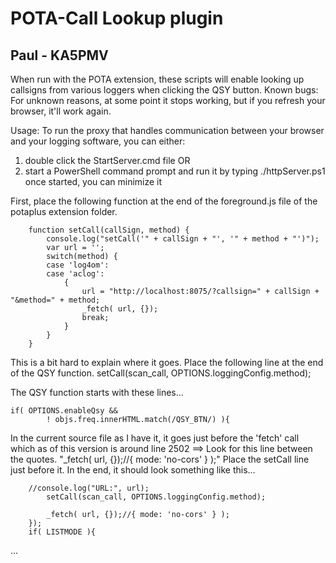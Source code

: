 # POTA-Call Lookup plugin
## Paul - KA5PMV
When run with the POTA extension, these scripts will enable looking up callsigns from various loggers when clicking the QSY button.
Known bugs: For unknown reasons, at some point it stops working, but if you refresh your browser, it'll work again.

Usage:
To run the proxy that handles communication between your browser and your logging software, you can either:
1) double click the StartServer.cmd file
OR
2) start a PowerShell command prompt and run it by typing ./httpServer.ps1
once started, you can minimize it

First, place the following function at the end of the foreground.js file of the potaplus extension folder.
```
	function setCall(callSign, method) {
		console.log("setCall('" + callSign + "', '" + method + "')");
		var url = '';
		switch(method) {
		case 'log4om':
		case 'aclog':
			{
				url = "http://localhost:8075/?callsign=" + callSign + "&method=" + method;
				_fetch( url, {});
				break;
			}
		}
	}
```

This is a bit hard to explain where it goes.
Place the following line at the end of the QSY function.
setCall(scan_call, OPTIONS.loggingConfig.method);

The QSY function starts with these lines...
```
if( OPTIONS.enableQsy &&
	    ! objs.freq.innerHTML.match(/QSY_BTN/) ){
```

In the current source file as I have it, it goes just before the 'fetch' call which as of this version is around line 2502
==> Look for this line between the quotes. "_fetch( url, {});//{ mode: 'no-cors' } );"
Place the setCall line just before it.
In the end, it should look something like this...

```
	//console.log("URL:", url);
		setCall(scan_call, OPTIONS.loggingConfig.method);

		_fetch( url, {});//{ mode: 'no-cors' } );
	});
	if( LISTMODE ){
```
...

